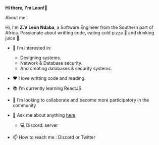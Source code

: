 
**Hi there, I'm Leon!👋**


About me:

Hi, I'm **Z.V Leon Ndaba**, a Software Engineer from the Southern part of Africa. Passionate about writting code, eating cold pizza 🍕 and drinking juice 🧃.
- 👀 I’m interested in:
     - Designing systems.
     - Network & Database security.
     - And creating databases & security systems.

- ❤️ I love writting code and reading.
- 📚 I’m currently learning ReactJS
- 👯 I’m looking to collaborate and become more participatory in the community
- 💬 Ask me about anything [here](https://discord.gg/hXPHycD6)
   - :computer: Discord: server
- 📫 How to reach me : Discord or Twitter


<!---
zamokuhlendaba/zamokuhlendaba is a ✨ special ✨ repository because its `README.md` (this file) appears on your GitHub profile.
You can click the Preview link to take a look at your changes.
--->
